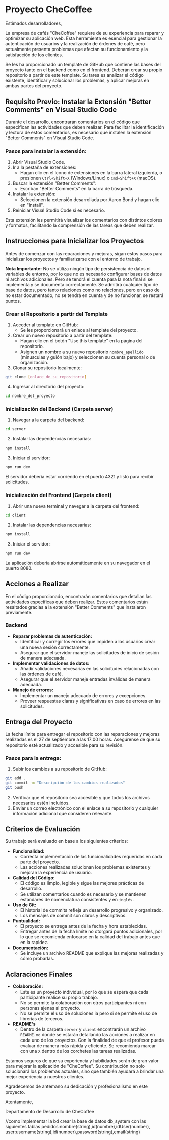 # Proyecto CheCoffee

Estimados desarrolladores,

La empresa de cafés "CheCoffee" requiere de su experiencia para reparar y optimizar su aplicación web. Esta herramienta es esencial para gestionar la autenticación de usuarios y la realización de órdenes de café, pero actualmente presenta problemas que afectan su funcionamiento y la satisfacción de los clientes.

Se les ha proporcionado un template de GitHub que contiene las bases del proyecto tanto en el backend como en el frontend. Deberán crear su propio repositorio a partir de este template. Su tarea es analizar el código existente, identificar y solucionar los problemas, y aplicar mejoras en ambas partes del proyecto.

## Requisito Previo: Instalar la Extensión "Better Comments" en Visual Studio Code

Durante el desarrollo, encontrarán comentarios en el código que especifican las actividades que deben realizar. Para facilitar la identificación y lectura de estos comentarios, es necesario que instalen la extensión "Better Comments" en Visual Studio Code.

### Pasos para instalar la extensión:

1. Abrir Visual Studio Code.
2. Ir a la pestaña de extensiones:
   - Hagan clic en el ícono de extensiones en la barra lateral izquierda, o presionen `Ctrl+Shift+X` (Windows/Linux) o `Cmd+Shift+X` (macOS).
3. Buscar la extensión "Better Comments":
   - Escriban "Better Comments" en la barra de búsqueda.
4. Instalar la extensión:
   - Seleccionen la extensión desarrollada por Aaron Bond y hagan clic en "Install".
5. Reiniciar Visual Studio Code si es necesario.

Esta extensión les permitirá visualizar los comentarios con distintos colores y formatos, facilitando la comprensión de las tareas que deben realizar.

## Instrucciones para Inicializar los Proyectos

Antes de comenzar con las reparaciones y mejoras, sigan estos pasos para inicializar los proyectos y familiarizarse con el entorno de trabajo.

**Nota Importante:** No se utiliza ningún tipo de persistencia de datos ni variables de entorno, por lo que no es necesario configurar bases de datos ni archivos adicionales. Pero se tendrá el cuenta para la nota final si se implementa y se documenta correctamente. Se admitirá cualquier tipo de base de datos, pero tanto relaciones como no relaciones, pero en caso de no estar documentado, no se tendrá en cuenta y de no funcionar, se restará puntos.

### Crear el Repositorio a partir del Template

1. Acceder al template en GitHub:
   - Se les proporcionará un enlace al template del proyecto.
2. Crear un nuevo repositorio a partir del template:
   - Hagan clic en el botón "Use this template" en la página del repositorio.
   - Asignen un nombre a su nuevo repositorio `nombre_apellido` (minusculas y guión bajo) y seleccionen su cuenta personal o de organización.
3. Clonar su repositorio localmente:

```bash
git clone [enlace_de_su_repositorio]
```

4. Ingresar al directorio del proyecto:

```bash
cd nombre_del_proyecto
```

### Inicialización del Backend (Carpeta server)

1. Navegar a la carpeta del backend:

```bash
cd server
```

2. Instalar las dependencias necesarias:

```bash
npm install
```

3. Iniciar el servidor:

```bash
npm run dev
```

El servidor debería estar corriendo en el puerto 4321 y listo para recibir solicitudes.

### Inicialización del Frontend (Carpeta client)

1. Abrir una nueva terminal y navegar a la carpeta del frontend:

```bash
cd client
```

2. Instalar las dependencias necesarias:

```bash
npm install
```

3. Iniciar el servidor:

```bash
npm run dev
```

La aplicación debería abrirse automáticamente en su navegador en el puerto 8080.

## Acciones a Realizar

En el código proporcionado, encontrarán comentarios que detallan las actividades específicas que deben realizar. Estos comentarios están resaltados gracias a la extensión "Better Comments" que instalaron previamente.

### Backend

- **Reparar problemas de autenticación:**
  - Identificar y corregir los errores que impiden a los usuarios crear una nueva sesión correctamente.
  - Asegurar que el servidor maneje las solicitudes de inicio de sesión de manera adecuada.
- **Implementar validaciones de datos:**
  - Añadir validaciones necesarias en las solicitudes relacionadas con las órdenes de café.
  - Asegurar que el servidor maneje entradas inválidas de manera adecuada.
- **Manejo de errores:**
  - Implementar un manejo adecuado de errores y excepciones.
  - Proveer respuestas claras y significativas en caso de errores en las solicitudes.

## Entrega del Proyecto

La fecha límite para entregar el repositorio con las reparaciones y mejoras realizadas es el 27 de septiembre a las 17:00 horas. Asegúrense de que su repositorio esté actualizado y accesible para su revisión.

### Pasos para la entrega:

1. Subir los cambios a su repositorio de GitHub:

```bash
git add .
git commit -m "Descripción de los cambios realizados"
git push
```

2. Verificar que el repositorio sea accesible y que todos los archivos necesarios estén incluidos.
3. Enviar un correo electrónico con el enlace a su repositorio y cualquier información adicional que consideren relevante.

## Criterios de Evaluación

Su trabajo será evaluado en base a los siguientes criterios:

- **Funcionalidad:**
  - Correcta implementación de las funcionalidades requeridas en cada parte del proyecto.
  - Las acciones realizadas solucionan los problemas existentes y mejoran la experiencia de usuario.
- **Calidad del Código:**
  - El código es limpio, legible y sigue las mejores prácticas de desarrollo.
  - Se utilizan comentarios cuando es necesario y se mantienen estándares de nomenclatura consistentes y en `inglés`.
- **Uso de Git:**
  - El historial de commits refleja un desarrollo progresivo y organizado.
  - Los mensajes de commit son claros y descriptivos.
- **Puntualidad:**
  - El proyecto se entrega antes de la fecha y hora establecidas.
  - Entregar antes de la fecha límite no otorgará puntos adicionales, por lo que se recomienda enfocarse en la calidad del trabajo antes que en la rapidez.
- **Documentación:**
  - Se incluye un archivo README que explique las mejoras realizadas y cómo probarlas.

## Aclaraciones Finales

- **Colaboración:**
  - Este es un proyecto individual, por lo que se espera que cada participante realice su propio trabajo.
  - No se permite la colaboración con otros participantes ni con personas ajenas al proyecto.
  - No se permite el uso de soluciones ia pero si se permite el uso de librerías de terceros.
- **README's**
  - Dentro de la carpeta `server` y `client` encontrarán un archivo `README.md` donde se estarán detallando las acciones a realizar en cada uno de los proyectos. Con la finalidad de que el profesor pueda evaluar de manera más rápida y eficiente. Se recomienda marcar con una `X` dentro de los corchetes las tareas realizadas.

Estamos seguros de que su experiencia y habilidades serán de gran valor para mejorar la aplicación de "CheCoffee". Su contribución no solo solucionará los problemas actuales, sino que también ayudará a brindar una mejor experiencia a nuestros clientes.

Agradecemos de antemano su dedicación y profesionalismo en este proyecto.

Atentamente,

Departamento de Desarrollo de CheCoffee

//como implementar la bd
crear la base de datos
db_system
con las siguientes tablas
pedidos:nombre(string),id(numbre),idUser(number),
user:username(string),id(number),password(string),email(string)
